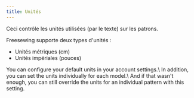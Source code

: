 ```yaml
---
title: Unités
---
```


Ceci contrôle les unités utilisées (par le texte) sur les patrons.

Freesewing supporte deux types d'unités :

- Unités métriques (cm)
- Unités impériales (pouces)

You can configure your default units in your account settings.\ In addition, you can set the units individually for each model.\ And if that wasn't enough, you can still override the units for an individual pattern with this setting.
